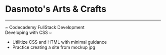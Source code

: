 # Dasmoto's Arts & Crafts
--------------------------
~ Codecademy FullStack Development  
  Developing with CSS  ~
* Utilitize CSS and HTML with minimal guidance  
* Practice creating a site from mockup jpg
